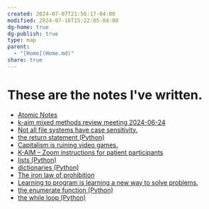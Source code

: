 ```yaml
---
created: 2024-07-07T21:56:17-04:00
modified: 2024-07-16T15:22:05-04:00
dg-home: true
dg-publish: true
type: map
parent:
  - "[Home](Home.md)"
share: true
---
```


# These are the **notes** I've written.
 
- [Atomic Notes](Atomic%20Notes.md)
- [k-aim mixed methods review meeting 2024-06-24](k-aim%20mixed%20methods%20review%20meeting%202024-06-24.md)
- [Not all file systems have case sensitivity.](Not%20all%20file%20systems%20have%20case%20sensitivity..md)
- [the return statement (Python)](the%20return%20statement%20(Python).md)
- [Capitalism is ruining video games.](Capitalism%20is%20ruining%20video%20games..md)
- [K-AIM – Zoom instructions for patient participants](K-AIM%20%E2%80%93%20Zoom%20instructions%20for%20patient%20participants.md)
- [lists (Python)](lists%20(Python).md)
- [dictionaries (Python)](dictionaries%20(Python).md)
- [The iron law of prohibition](The%20iron%20law%20of%20prohibition.md)
- [Learning to program is learning a new way to solve problems.](./Learning%20to%20program%20is%20learning%20a%20new%20way%20to%20solve%20problems..md)
- [the enumerate function (Python)](./the%20enumerate%20function%20(Python).md)
- [the while loop (Python)](the%20while%20loop%20(Python).md)

